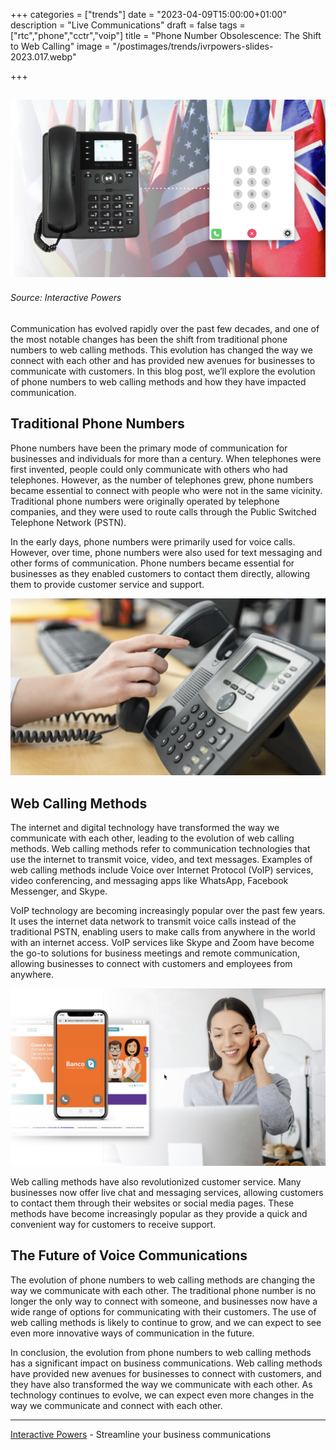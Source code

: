 +++
categories = ["trends"]
date = "2023-04-09T15:00:00+01:00"
description = "Live Communications"
draft = false
tags = ["rtc","phone","cctr","voip"]
title = "Phone Number Obsolescence: The Shift to Web Calling"
image = "/postimages/trends/ivrpowers-slides-2023.017.webp"

+++

![Phone Calls and Web Calls](/postimages/trends/ivrpowers-slides-2023.017.webp)
------------
###### Source: Interactive Powers

Communication has evolved rapidly over the past few decades, and one of the most notable changes has been the shift from traditional phone numbers to web calling methods. This evolution has changed the way we connect with each other and has provided new avenues for businesses to communicate with customers. In this blog post, we’ll explore the evolution of phone numbers to web calling methods and how they have impacted communication.

## Traditional Phone Numbers

Phone numbers have been the primary mode of communication for businesses and individuals for more than a century. When telephones were first invented, people could only communicate with others who had telephones. However, as the number of telephones grew, phone numbers became essential to connect with people who were not in the same vicinity. Traditional phone numbers were originally operated by telephone companies, and they were used to route calls through the Public Switched Telephone Network (PSTN).

In the early days, phone numbers were primarily used for voice calls. However, over time, phone numbers were also used for text messaging and other forms of communication. Phone numbers became essential for businesses as they enabled customers to contact them directly, allowing them to provide customer service and support.

![Traditional Phone Numbers](/postimages/trends/ivrpowers-slides-2023.019.webp)

## Web Calling Methods

The internet and digital technology have transformed the way we communicate with each other, leading to the evolution of web calling methods. Web calling methods refer to communication technologies that use the internet to transmit voice, video, and text messages. Examples of web calling methods include Voice over Internet Protocol (VoIP) services, video conferencing, and messaging apps like WhatsApp, Facebook Messenger, and Skype.

VoIP technology are becoming increasingly popular over the past few years. It uses the internet data network to transmit voice calls instead of the traditional PSTN, enabling users to make calls from anywhere in the world with an internet access. VoIP services like Skype and Zoom have become the go-to solutions for business meetings and remote communication, allowing businesses to connect with customers and employees from anywhere.

![Web Phone Calling](/postimages/marketing/slides-2021-10.005.jpeg)

Web calling methods have also revolutionized customer service. Many businesses now offer live chat and messaging services, allowing customers to contact them through their websites or social media pages. These methods have become increasingly popular as they provide a quick and convenient way for customers to receive support.

## The Future of Voice Communications

The evolution of phone numbers to web calling methods are changing the way we communicate with each other. The traditional phone number is no longer the only way to connect with someone, and businesses now have a wide range of options for communicating with their customers. The use of web calling methods is likely to continue to grow, and we can expect to see even more innovative ways of communication in the future.

In conclusion, the evolution from phone numbers to web calling methods has a significant impact on business communications. Web calling methods have provided new avenues for businesses to connect with customers, and they have also transformed the way we communicate with each other. As technology continues to evolve, we can expect even more changes in the way we communicate and connect with each other.

---
[Interactive Powers](http://www.ivrpowers.com/) - Streamline your business communications



